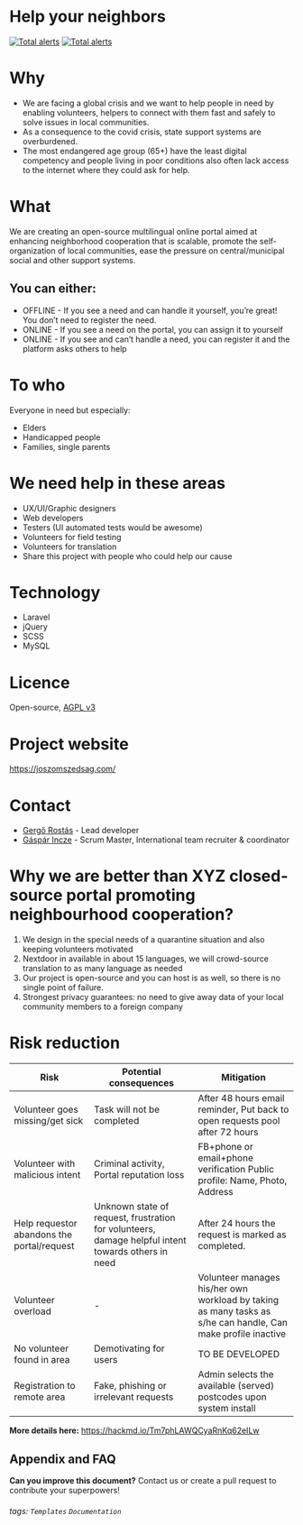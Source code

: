 
Help your neighbors
===

[![Total alerts](https://img.shields.io/lgtm/alerts/g/Kr4z4r/joszomszedsag.svg?logo=lgtm&logoWidth=18)](https://lgtm.com/projects/g/Kr4z4r/joszomszedsag/alerts/)
[![Total alerts](https://img.shields.io/lgtm/alerts/g/Kr4z4r/joszomszedsag.svg?logo=lgtm&logoWidth=18)](https://lgtm.com/projects/g/Kr4z4r/joszomszedsag/alerts/)

# Why
* We are facing a global crisis and we want to help people in need by enabling volunteers, helpers to connect with them fast and safely to solve issues in local communities.
* As a consequence to the covid crisis, state support systems are overburdened.
* The most endangered age group (65+) have the least digital competency and people living in poor conditions also often lack access to the internet where they could ask for help.

# What
We are creating an open-source multilingual online portal aimed at enhancing neighborhood cooperation that is scalable, promote the self-organization of local communities, ease the pressure on central/municipal social and other support systems.

## You can either:
* OFFLINE - If you see a need and can handle it yourself, you’re great! You don’t need to register the need.
* ONLINE - If you see a need on the portal, you can assign it to yourself
* ONLINE - If you see and can’t handle a need, you can register it and the platform asks others to help

# To who
Everyone in need but especially:
* Elders
* Handicapped people
* Families, single parents

# We need help in these areas

* UX/UI/Graphic designers
* Web developers
* Testers (UI automated tests would be awesome)
* Volunteers for field testing
* Volunteers for translation
* Share this project with people who could help our cause


# Technology
* Laravel
* jQuery
* SCSS
* MySQL

# Licence

Open-source, [AGPL v3](https://www.gnu.org/licenses/agpl-3.0.en.html)


# Project website

https://joszomszedsag.com/

# Contact

* [Gergő Rostás](https://www.linkedin.com/in/rostas-gergo/) - Lead developer
* [Gáspár Incze](https://www.linkedin.com/in/inczegaspar/) - Scrum Master, International team recruiter & coordinator


# Why we are better than XYZ closed-source portal promoting neighbourhood cooperation?

1. We design in the special needs of a quarantine situation and also keeping volunteers motivated
2. Nextdoor in available in about 15 languages, we will crowd-source translation to as many language as needed
3. Our project is open-source and you can host is as well, so there is no single point of failure.
4. Strongest privacy guarantees: no need to give away data of your local community members to a foreign company



# Risk reduction


| Risk | Potential consequences | Mitigation |
| -------- | -------- | -------- |
| Volunteer goes missing/get sick     | Task will not be completed     | After 48 hours email reminder, Put back to open requests pool after 72 hours |
| Volunteer with malicious intent | Criminal activity, Portal reputation loss | FB+phone or email+phone verification Public profile: Name, Photo, Address |
| Help requestor abandons the portal/request | Unknown state of request, frustration for volunteers, damage helpful intent towards others in need | After 24 hours the request is marked as completed. |
| Volunteer overload | - | Volunteer manages his/her own workload by taking as many tasks as s/he can handle, Can make profile inactive |
| No volunteer found in area | Demotivating for users | TO BE DEVELOPED |
| Registration to remote area | Fake, phishing or irrelevant requests | Admin selects the available (served) postcodes upon system install | 


**More details here:**
https://hackmd.io/Tm7phLAWQCyaRnKq62eILw


## Appendix and FAQ


**Can you improve this document?** Contact us or create a pull request to contribute your superpowers!


###### tags: `Templates` `Documentation`




